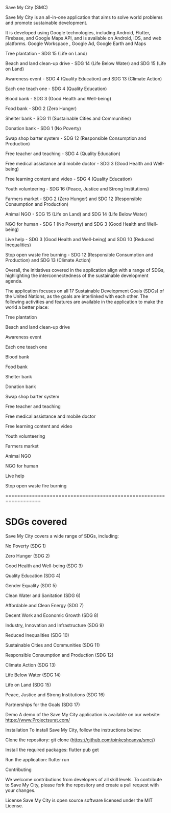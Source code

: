Save My City (SMC)


Save My City is an all-in-one application that aims to solve world problems and promote sustainable development.

 It is developed using Google technologies, including Android, Flutter, Firebase, and Google Maps API, and is available on Android, iOS, and web platforms.
Google Workspace , Google Ad, Google Earth and Maps


Tree plantation - SDG 15 (Life on Land)

Beach and land clean-up drive - SDG 14 (Life Below Water) and SDG 15 (Life on Land)

Awareness event - SDG 4 (Quality Education) and SDG 13 (Climate Action)

Each one teach one - SDG 4 (Quality Education)

Blood bank - SDG 3 (Good Health and Well-being)

Food bank - SDG 2 (Zero Hunger)

Shelter bank - SDG 11 (Sustainable Cities and Communities)

Donation bank - SDG 1 (No Poverty)

Swap shop barter system - SDG 12 (Responsible Consumption and Production)

Free teacher and teaching - SDG 4 (Quality Education)

Free medical assistance and mobile doctor - SDG 3 (Good Health and Well-being)

Free learning content and video - SDG 4 (Quality Education)

Youth volunteering - SDG 16 (Peace, Justice and Strong Institutions)

Farmers market - SDG 2 (Zero Hunger) and SDG 12 (Responsible Consumption and Production)

Animal NGO - SDG 15 (Life on Land) and SDG 14 (Life Below Water)

NGO for human - SDG 1 (No Poverty) and SDG 3 (Good Health and Well-being)

Live help - SDG 3 (Good Health and Well-being) and SDG 10 (Reduced Inequalities)

Stop open waste fire burning - SDG 12 (Responsible Consumption and Production) and SDG 13 (Climate Action)

Overall, the initiatives covered in the application align with a range of SDGs, highlighting the interconnectedness of the sustainable development agenda.


The application focuses on all 17 Sustainable Development Goals (SDGs) of the United Nations, as the goals are interlinked with each other. The following activities and features are available in the application to make the world a better place:

Tree plantation

Beach and land clean-up drive

Awareness event

Each one teach one

Blood bank

Food bank

Shelter bank

Donation bank

Swap shop barter system

Free teacher and teaching

Free medical assistance and mobile doctor

Free learning content and video

Youth volunteering

Farmers market

Animal NGO

NGO for human

Live help

Stop open waste fire burning

==================================================================

SDGs covered
==================================================================

Save My City covers a wide range of SDGs, including:

No Poverty (SDG 1)

Zero Hunger (SDG 2)

Good Health and Well-being (SDG 3)

Quality Education (SDG 4)

Gender Equality (SDG 5)

Clean Water and Sanitation (SDG 6)

Affordable and Clean Energy (SDG 7)

Decent Work and Economic Growth (SDG 8)

Industry, Innovation and Infrastructure (SDG 9)

Reduced Inequalities (SDG 10)

Sustainable Cities and Communities (SDG 11)

Responsible Consumption and Production (SDG 12)

Climate Action (SDG 13)

Life Below Water (SDG 14)

Life on Land (SDG 15)

Peace, Justice and Strong Institutions (SDG 16)

Partnerships for the Goals (SDG 17)

Demo
A demo of the Save My City application is available on our website: https://www.Projectsurat.com/

Installation
To install Save My City, follow the instructions below:

Clone the repository: git clone (https://github.com/pinkeshcanva/smc/)

Install the required packages: flutter pub get

Run the application: flutter run

Contributing

We welcome contributions from developers of all skill levels. To contribute to Save My City, please fork the repository and create a pull request with your changes.

License
Save My City is open source software licensed under the MIT License.
